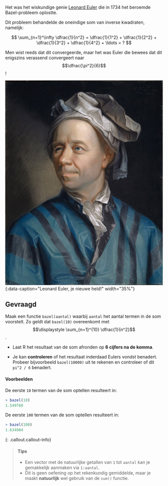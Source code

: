 Het was het wiskundige genie <a href="https://en.wikipedia.org/wiki/Leonhard_Euler" target="_blank">Leonard Euler</a> die in 1734 het beroemde Bazel-probleem oplostte.

Dit probleem behandelde de oneindige som van inverse kwadraten, namelijk:

$$
 \sum_{n=1}^\infty \dfrac{1}{n^2} = \dfrac{1}{1^2} + \dfrac{1}{2^2} + \dfrac{1}{3^2} + \dfrac{1}{4^2} + \ldots = ?
$$

Men wist reeds dat dit convergeerde, maar het was Euler die bewees dat dit enigszins verassend convergeert naar $$\dfrac{\pi^2}{6}$$!

![Leonard Euler, je nieuwe held!](media/Leonhard_Euler.jpg "Leonard Euler, schilderij door Jakob Handmann."){:data-caption="Leonard Euler, je nieuwe held!" width="35%"}

## Gevraagd

Maak een functie `bazel(aantal)` waarbij `aantal` het aantal termen in de som voorstelt. Zo geldt dat `bazel(10)` overeenkomt met $$\displaystyle \sum_{n=1}^{10} \dfrac{1}{n^2}$$.

- Laat R het resultaat van de som afronden op **6 cijfers na de komma**.

- Je kan **controleren** of het resultaat inderdaad Eulers vondst benadert. Probeer bijvoorbeeld `bazel(10000)` uit te rekenen en controleer of dit `pi^2 / 6` benadert.

#### Voorbeelden

De eerste `10` termen van de som optellen resulteert in:

 ```R
 > bazel(10)
1.549768
 ```

 De eerste `100` termen van de som optellen resulteert in:

 ```R
 > bazel(100)
1.634984
 ```
 
{: .callout.callout-info}
>#### Tips
>
> - Een vector met de natuurlijke getallen van `1` tot `aantal` kan je gemakkelijk aanmaken via `1:aantal`.
> - Dit is geen oefening op het rekenkundig gemiddelde, maar je maakt **natuurlijk** wel gebruik van de `sum()` functie.